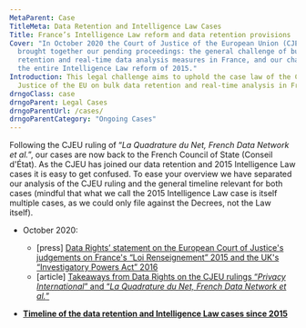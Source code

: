 ```yaml
---
MetaParent: Case
TitleMeta: Data Retention and Intelligence Law Cases
Title: France’s Intelligence Law reform and data retention provisions
Cover: "In October 2020 the Court of Justice of the European Union (CJEU) has
  brought together our pending proceedings: the general challenge of bulk data
  retention and real-time data analysis measures in France, and our challenge of
  the entire Intelligence Law reform of 2015."
Introduction: This legal challenge aims to uphold the case law of the Court of
  Justice of the EU on bulk data retention and real-time analysis in France.
drngoClass: case
drngoParent: Legal Cases
drngoParentUrl: /cases/
drngoParentCategory: "Ongoing Cases"
---
```


Following the CJEU ruling of “<em>La Quadrature du Net, French Data Network et al.</em>”, our cases are now back to the French Council of State (Conseil d'État).  As the CJEU has joined our data retention and 2015 Intelligence Law cases it is easy to get confused. To ease your overview we have separated our analysis of the CJEU ruling and the general timeline relevant for both cases (mindful that what we call the 2015 Intelligence Law case is itself multiple cases, as we could only file against the Decrees, not the Law itself). 

* October 2020:

  * \[press] [Data Rights’ statement on the European Court of Justice's judgements on France's “Loi Renseignement” 2015 and the UK's “Investigatory Powers Act” 2016](/news/2020-10-06-eucj-mass-surveillance-data-retention/)
  * \[article] [Takeaways from Data Rights on the CJEU rulings “<em>Privacy International</em>” and “<em>La Quadrature du Net, French Data Network et al.</em>”](2020-10-eucj-takeaways)
* **[Timeline of the data retention and Intelligence Law cases since 2015](timeline)**
